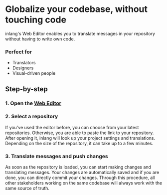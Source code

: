 # Globalize your codebase, without touching code

inlang's Web Editor enables you to translate messages in your repository without having to write own code.

### Perfect for
- Translators
- Designers
- Visual-driven people

## Step-by-step

### 1. Open the [Web Editor](https://inlang.com/editor)

### 2. Select a repository 

If you've used the editor before, you can choose from your latest repositories. Otherwise, you are able to paste the link to your repository. After opening it, inlang will look up your project settings and translations. Depending on the size of the repository, it can take up to a few minutes.

### 3. Translate messages and push changes

As soon as the repository is loaded, you can start making changes and translating messages. Your changes are automatically saved and if you are done, you can directly commit your changes. Through this procedure, all other stakeholders working on the same codebase will always work with the same source of truth.


